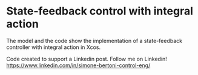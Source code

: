 # State-feedback control with integral action

The model and the code show the implementation of a state-feedback controller with integral action in Xcos.

Code created to support a Linkedin post. Follow me on Linkedin! https://www.linkedin.com/in/simone-bertoni-control-eng/
